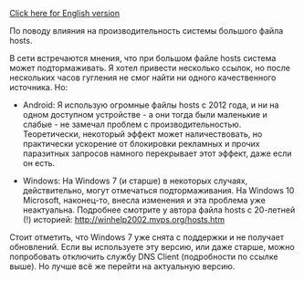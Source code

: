 [Click here for English version](hosts_file_performance_en.md)

По поводу влияния на производительность системы большого файла hosts.

В сети встречаются мнения, что при большом файле hosts система может подтормаживать. Я хотел привести несколько ссылок, но после нескольких часов гугления не смог найти ни одного качественного источника. Но:

- Android: Я использую огромные файлы hosts с 2012 года, и ни на одном доступном устройстве - а они тогда были маленькие и слабые - не замечал проблем с производительностью. Теоретически, некоторый эффект может наличествовать, но практически ускорение от блокировки рекламных и прочих паразитных запросов намного перекрывает этот эффект, даже если он есть.

- Windows: На Windows 7 (и старше) в некоторых случаях, действительно, могут отмечаться подтормаживания. На Windows 10 Microsoft, наконец-то, внесла изменения и эта проблема уже неактуальна. Подробнее смотрите у автора файла hosts с 20-летней (!) историей: http://winhelp2002.mvps.org/hosts.htm 

Стоит отметить, что Windows 7 уже снята с поддержки и не получает обновлений. Если вы используете эту версию, или даже старше, можно попробовать отключить службу DNS Client (подробности по ссылке выше). Но лучше всё же перейти на актуальную версию.
